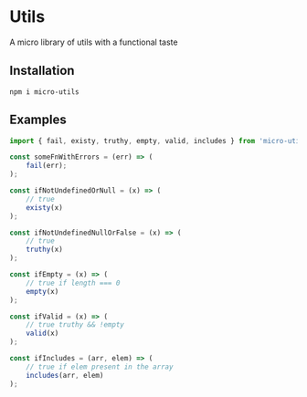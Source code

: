 Utils
=====

A micro library of utils with a functional taste


Installation
---

    npm i micro-utils


Examples
--------

```javascript
import { fail, existy, truthy, empty, valid, includes } from 'micro-utils';

const someFnWithErrors = (err) => (
    fail(err);
);

const ifNotUndefinedOrNull = (x) => (
    // true
    existy(x)
);

const ifNotUndefinedNullOrFalse = (x) => (
    // true
    truthy(x)
);

const ifEmpty = (x) => (
    // true if length === 0
    empty(x)
);

const ifValid = (x) => (
    // true truthy && !empty
    valid(x)
);

const ifIncludes = (arr, elem) => (
    // true if elem present in the array
    includes(arr, elem)
);

```
